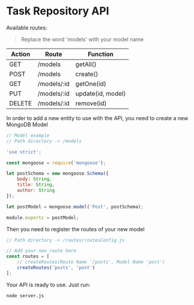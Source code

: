 # Task Repository API

Available routes:

> Replace the word 'models' with your model name

Action | Route | Function
--- | --- | ---
GET | /models | getAll()
POST | /models | create()
GET | /models/:id | getOne(id)
PUT | /models/:id | update(id, model)
DELETE | /models/:id | remove(id)

In order to add a new entity to use with the API, you need to create a new MongoDB Model

```js
// Model example
// Path directory -> /models

'use strict';

const mongoose = require('mongoose');

let postSchema = new mongoose.Schema({
    body: String,
    title: String,
    author: String
});

let postModel = mongoose.model('Post', postSchema);

module.exports = postModel;

```
Then you need to register the routes of your new model

```js
// Path directory -> /routes/routesConfig.js

// Add your new route here
const routes = [
    // createRoutes(Route Name '/posts', Model Name 'post')
    createRoutes('posts', 'post')
];

```
Your API is ready to use. Just run:

```
node server.js
```
